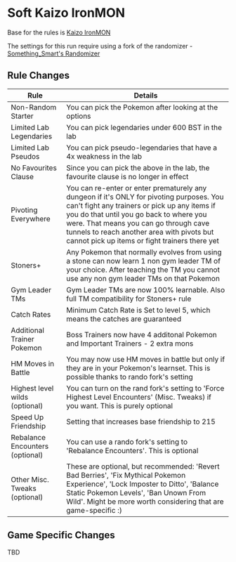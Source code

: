 # Soft Kaizo IronMON

Base for the rules is [Kaizo IronMON](http://ironmon.gg)

The settings for this run require using a fork of the randomizer - [Something_Smart's Randomizer](https://github.com/something-smart/ironmon-randomizer)

## Rule Changes
| Rule                           | Details                                                                                                                                 |
|--------------------------------|-----------------------------------------------------------------------------------------------------------------------------------------|
| Non-Random Starter             | You can pick the Pokemon after looking at the options                                                                                   |
| Limited Lab Legendaries        | You can pick legendaries under 600 BST in the lab                                                                                       |
| Limited Lab Pseudos            | You can pick pseudo-legendaries that have a 4x weakness in the lab                                                                      |
| No Favourites Clause           | Since you can pick the above in the lab, the favourite clause is no longer in effect                                                    |
| Pivoting Everywhere            | You can re-enter or enter prematurely any dungeon if it's ONLY for pivoting purposes. You can't fight any trainers or pick up any items if you do that until you go back to where you were. That means you can go through cave tunnels to reach another area with pivots but cannot pick up items or fight trainers there yet |
| Stoners+                       | Any Pokemon that normally evolves from using a stone can now learn 1 non gym leader TM of your choice. After teaching the TM you cannot use any non gym leader TMs on that Pokemon |
| Gym Leader TMs                 | Gym Leader TMs are now 100% learnable. Also full TM compatibility for Stoners+ rule                                                     |
| Catch Rates                    | Minimum Catch Rate is Set to level 5, which means the catches are guaranteed                                                            |
| Additional Trainer Pokemon     | Boss Trainers now have 4 additonal Pokemon and Important Trainers - 2 extra mons                                                        |
| HM Moves in Battle             | You may now use HM moves in battle but only if they are in your Pokemon's learnset. This is possible thanks to rando fork's setting     |
| Highest level wilds (optional) | You can turn on the rand fork's setting to 'Force Highest Level Encounters' (Misc. Tweaks) if you want. This is purely optional         |
| Speed Up Friendship            | Setting that increases base friendship to 215                                                                                           |
| Rebalance Encounters (optional)| You can use a rando fork's setting to 'Rebalance Encounters'. This is optional                                                          |
| Other Misc. Tweaks (optional)  | These are optional, but recommended: 'Revert Bad Berries', 'Fix Mythical Pokemon Experience', 'Lock Imposter to Ditto', 'Balance Static Pokemon Levels', 'Ban Unown From Wild'. Might be more worth considering that are game-specific :) |

## Game Specific Changes

TBD
